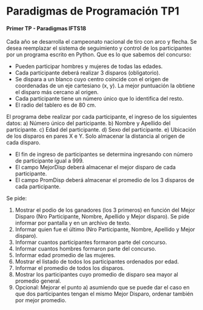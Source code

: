 # Paradigmas de Programación TP1
#### Primer TP - Paradigmas IFTS18

Cada año se desarrolla el campeonato nacional de tiro con arco y flecha. Se desea reemplazar el sistema de seguimiento y control de los participantes por un programa escrito en Python.
Que es lo que sabemos del concurso:

- Pueden participar hombres y mujeres de todas las edades.
- Cada participante deberá realizar 3 disparos (obligatorio).
- Se dispara a un blanco cuyo centro coincide con el origen de coordenadas de un eje 	  	cartesiano (x, y). La mejor puntuación la obtiene el disparo más cercano al origen.
- Cada participante tiene un número único que lo identifica del resto.
- El radio del tablero es de 80 cm.

El programa debe realizar por cada participante, el ingreso de los siguientes datos:
a)	Número único del participante.
b)	Nombre y Apellido del participante.
c)	Edad del participante.
d)	Sexo del participante.
e)	Ubicación de los disparos en pares X e Y. Solo almacenar la distancia al origen de cada disparo.
- El fin de ingreso de participantes se determina ingresando con número de participante igual a 999.
-   El campo MejorDisp deberá almacenar el mejor disparo de cada participante.
-   El campo PromDisp deberá almacenar el promedio de los 3 disparos de cada participante.

Se pide:
1. Mostrar el podio de los ganadores (los 3 primeros) en función del Mejor Disparo (Nro Participante, Nombre, Apellido y Mejor disparo). Se pide informar por pantalla y en un archivo de texto.
2. Informar quien fue el último (Nro Participante, Nombre, Apellido y Mejor disparo).
3. Informar cuantos participantes formaron parte del concurso.
4. Informar cuantos hombres formaron parte del concurso.
5. Informar edad promedio de las mujeres.
6. Mostrar el listado de todos los participantes ordenados por edad.
7. Informar el promedio de todos los disparos.
8. Mostrar los participantes cuyo promedio de disparo sea mayor al promedio general.
9. Opcional: Mejorar el punto a) asumiendo que se puede dar el caso en que dos participantes tengan el mismo Mejor Disparo, ordenar también por mejor promedio.

